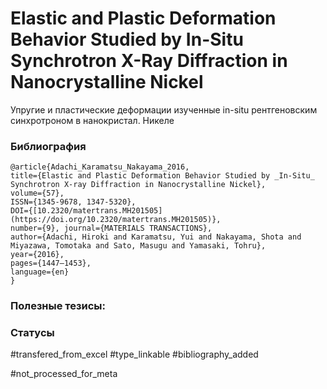 # Elastic and Plastic Deformation Behavior Studied by In-Situ Synchrotron X-Ray Diffraction in Nanocrystalline Nickel

Упругие и пластические деформации изученные in-situ рентгеновским синхротроном в нанокристал. Никеле

### Библиография
```
@article{Adachi_Karamatsu_Nakayama_2016,
title={Elastic and Plastic Deformation Behavior Studied by _In-Situ_ Synchrotron X-ray Diffraction in Nanocrystalline Nickel},
volume={57},
ISSN={1345-9678, 1347-5320},
DOI={[10.2320/matertrans.MH201505](https://doi.org/10.2320/matertrans.MH201505)},
number={9}, journal={MATERIALS TRANSACTIONS},
author={Adachi, Hiroki and Karamatsu, Yui and Nakayama, Shota and Miyazawa, Tomotaka and Sato, Masugu and Yamasaki, Tohru},
year={2016},
pages={1447–1453},
language={en}
}
```

### Полезные тезисы:

### Статусы
#transfered_from_excel 
#type_linkable 
#bibliography_added

#not_processed_for_meta
